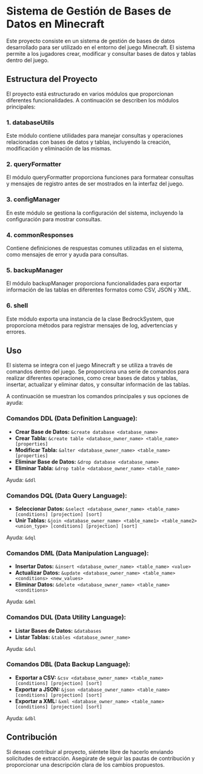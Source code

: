 # Sistema de Gestión de Bases de Datos en Minecraft
Este proyecto consiste en un sistema de gestión de bases de datos desarrollado para ser utilizado en el entorno del juego Minecraft. El sistema permite a los jugadores crear, modificar y consultar bases de datos y tablas dentro del juego.

## Estructura del Proyecto
El proyecto está estructurado en varios módulos que proporcionan diferentes funcionalidades. A continuación se describen los módulos principales:

### 1. databaseUtils
Este módulo contiene utilidades para manejar consultas y operaciones relacionadas con bases de datos y tablas, incluyendo la creación, modificación y eliminación de las mismas.

### 2. queryFormatter
El módulo queryFormatter proporciona funciones para formatear consultas y mensajes de registro antes de ser mostrados en la interfaz del juego.

### 3. configManager
En este módulo se gestiona la configuración del sistema, incluyendo la configuración para mostrar consultas.

### 4. commonResponses
Contiene definiciones de respuestas comunes utilizadas en el sistema, como mensajes de error y ayuda para consultas.

### 5. backupManager
El módulo backupManager proporciona funcionalidades para exportar información de las tablas en diferentes formatos como CSV, JSON y XML.

### 6. shell
Este módulo exporta una instancia de la clase BedrockSystem, que proporciona métodos para registrar mensajes de log, advertencias y errores.

## Uso
El sistema se integra con el juego Minecraft y se utiliza a través de comandos dentro del juego. Se proporciona una serie de comandos para realizar diferentes operaciones, como crear bases de datos y tablas, insertar, actualizar y eliminar datos, y consultar información de las tablas.

A continuación se muestran los comandos principales y sus opciones de ayuda:

### Comandos DDL (Data Definition Language):

- **Crear Base de Datos:** `&create database <database_name>`
- **Crear Tabla:** `&create table <database_owner_name> <table_name> [properties]`
- **Modificar Tabla:** `&alter <database_owner_name> <table_name> [properties]`
- **Eliminar Base de Datos:** `&drop database <database_name>`
- **Eliminar Tabla:** `&drop table <database_owner_name> <table_name>`

Ayuda: `&ddl`

### Comandos DQL (Data Query Language):

- **Seleccionar Datos:** `&select <database_owner_name> <table_name> [conditions] [projection] [sort]`
- **Unir Tablas:** `&join <database_owner_name> <table_name1> <table_name2> <union_type> [conditions] [projection] [sort]`

Ayuda: `&dql`

### Comandos DML (Data Manipulation Language):

- **Insertar Datos:** `&insert <database_owner_name> <table_name> <value>`
- **Actualizar Datos:** `&update <database_owner_name> <table_name> <conditions> <new_values>`
- **Eliminar Datos:** `&delete <database_owner_name> <table_name> <conditions>`

Ayuda: `&dml`

### Comandos DUL (Data Utility Language):

- **Listar Bases de Datos:** `&databases`
- **Listar Tablas:** `&tables <database_owner_name>`

Ayuda: `&dul`

### Comandos DBL (Data Backup Language):

- **Exportar a CSV:** `&csv <database_owner_name> <table_name> [conditions] [projection] [sort]`
- **Exportar a JSON:** `&json <database_owner_name> <table_name> [conditions] [projection] [sort]`
- **Exportar a XML:** `&xml <database_owner_name> <table_name> [conditions] [projection] [sort]`

Ayuda: `&dbl`

## Contribución
Si deseas contribuir al proyecto, siéntete libre de hacerlo enviando solicitudes de extracción. Asegúrate de seguir las pautas de contribución y proporcionar una descripción clara de los cambios propuestos.
